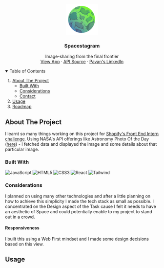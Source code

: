 
<br />
<p align="center">
    <img src="https://raw.githubusercontent.com/pavansrinivasmamidala/spacestagram/main/src/assets/readme-logo.png" alt="Logo" width="105" height="100" style="border-radius:"100%"">
  </a>
  <h3 align="center">Spacestagram</h3>
  <p align="center">
    Image-sharing from the final frontier
    <br />
    <a href="https://spacestagram-lyart.vercel.app">View App</a>
    ·
    <a href="https://github.com/pavansrinivasmamidala/spacestagram">API Source</a>
    ·
    <a href="https://www.linkedin.com/in/pavan-srinivas-mamidala-152139154/">Pavan's LinkedIn</a>
  </p>
</p>

<!-- TABLE OF CONTENTS -->
<details open="open">
  <summary>Table of Contents</summary>
  <ol>
    <li>
      <a href="#about-the-project">About The Project</a>
      <ul>
        <li><a href="#built-with">Built With</a></li>
          <li><a href="#considerations">Considerations</a></li>
        <li><a href="#contact">Contact</a></li>
      </ul>
    </li>
    </li>
    <li><a href="#usage">Usage</a></li>
    <li><a href="#roadmap">Roadmap</a></li>
  </ol>
</details>

## About The Project

I learnt so many things working on this project for [Shopify's Front End Intern challenge](https://docs.google.com/document/d/13zXpyrC2yGxoLXKktxw2VJG2Jw8SdUfliLM-bYQLjqE/edit). Using NASA's API offerings like Astronomy Photo Of the Day ([here](https://api.nasa.gov/)) - I fetched data and displayed the image and some details about that particular image.


### Built With

![JavaScript](https://img.shields.io/badge/javascript-%23323330.svg?style=for-the-badge&logo=javascript&logoColor=%23F7DF1E)
![HTML5](https://img.shields.io/badge/html5-%23E34F26.svg?style=for-the-badge&logo=html5&logoColor=white)
![CSS3](https://img.shields.io/badge/css3-%231572B6.svg?style=for-the-badge&logo=css3&logoColor=white)
![React](https://img.shields.io/badge/react-%2320232a.svg?style=for-the-badge&logo=react&logoColor=%2361DAFB)
![Tailwind](https://img.shields.io/badge/Tailwind%20-CSS-blue?style=for-the-badge)

### Considerations

I planned on using many other technologies and after a little planning on how to achieve this simplicity I made the tech stack as small as possible. I concentrated on the Design aspect of the Task cause I felt it needs to have an aesthetic of Space and could potentially enable to my project to stand out in a crowd.

#### Responsiveness

I built this using a Web First mindset and I made some design decisions based on this view. 

## Usage



